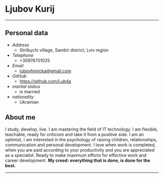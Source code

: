  **Ljubov Kurij**
=========
****************************
Personal data
-----
+ *Address*
    + Strilbychi village, Sambir district, Lviv region
+ *Telephone*
   +  +30976701025
+ *Email*
    + lubovhimicka@gmail.com
+ *GitHub*
   +  https://github.com/Lub4a
+ *marital status*
    + is married
+ *nationality*
   + Ukrainian

About me
------
I study, develop, live.
I am mastering the field of IT technology. I am flexible, teachable, ready for criticism and take it from a positive side. I am an optimist, I am interested in the psychology of raising children, relationships, communication and personal development.
I love when work is completed, when you are paid according to your productivity and you are appreciated as a specialist. Ready to make maximum efforts for effective work and career development.
**My creed:
everything that is done, is done for the best.**
*************************